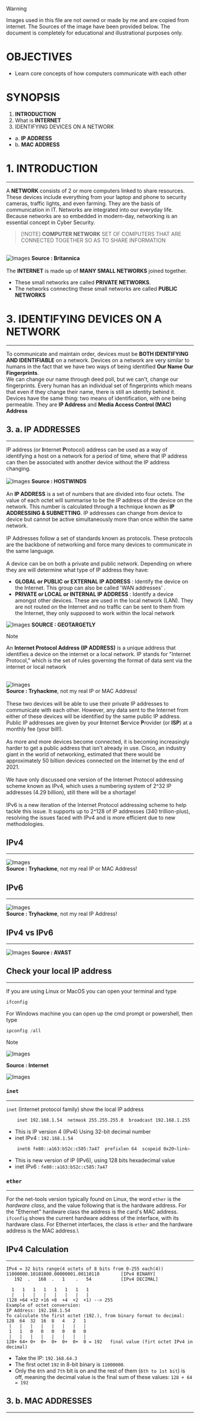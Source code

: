 >[!WARNING]
Images used in this file are not owned or made by me and are copied from internet. The Sources of the image have been provided below. The document is completely for educational and illustrational purposes only.

# OBJECTIVES
- Learn core concepts of how computers communicate with each other

# SYNOPSIS
1. **INTRODUCTION**
2. What is **INTERNET**
3. IDENTIFYING DEVICES ON A NETWORK
- a. **IP ADDRESS**
- b. **MAC ADDRESS**


# 1. INTRODUCTION
---
A **NETWORK** consists of 2 or more computers linked to share resources. These devices include everything from your laptop and phone to security cameras, traffic lights, and even farming.   They are the basis of communication in IT. Networks are integrated into our everyday life. Because networks are so embedded in modern-day, networking is an essential concept in Cyber Security.

>
> [!NOTE]
> **COMPUTER NETWORK** 
> SET OF COMPUTERS THAT ARE CONNECTED TOGETHER SO AS TO SHARE INFORMATION

\
![Images](https://github.com/rockin-buddha/100-days-of-cybersecurity/blob/main/Notes/Day-02/Images/Pasted%20image%2020250115222650.png)
**Source : Britannica**\
\
The **INTERNET** is made up of **MANY SMALL NETWORKS** joined together. 
- These small networks are called **PRIVATE NETWORKS**.
- The networks connecting these small networks are called **PUBLIC NETWORKS**

# 3. IDENTIFYING DEVICES ON A NETWORK
***
To communicate and maintain order, devices must be **BOTH IDENTIFYING AND IDENTIFIABLE** on a network. Devices on a network are very similar to humans in the fact that we have two ways of being identified **Our Name** **Our Fingerprints**.
\
We can change our name through deed poll, but we can't, change our fingerprints. Every human has an individual set of fingerprints which means that even if they change their name, there is still an identity behind it. Devices have the same thing: two means of identification, with one being permeable. They are **IP Address** and **Media Access Control (MAC) Address**

## 3. a. IP ADDRESSES
---
IP address (or **I**nternet **P**rotocol) address can be used as a way of identifying a host on a network for a period of time, where that IP address can then be associated with another device without the IP address changing.\
\
![Images](https://github.com/rockin-buddha/100-days-of-cybersecurity/blob/main/Notes/Day-02/Images/Pasted%20image%2020250115224629.png)
**Source : HOSTWINDS**\
\
An **IP ADDRESS** is a set of numbers that are divided into four octets. The value of each octet will summarise to be the IP address of the device on the network. This number is calculated through a technique known as **IP ADDRESSING & SUBNETTING**. IP addresses can change from device to device but cannot be active simultaneously more than once within the same network. \
\
IP Addresses follow a set of standards known as protocols. These protocols are the backbone of networking and force many devices to communicate in the same language. \
\
A device can be on both a private and public network. Depending on where they are will determine what type of IP address they have:

- **GLOBAL or PUBLIC or EXTERNAL IP ADDRESS** : Identify the device on the Internet. This group can also be called 'WAN addresses' .
- **PRIVATE or LOCAL or INTERNAL IP ADDRESS** : Identify a device amongst other devices. These are used in the local network (LAN). They are not routed on the Internet and no traffic can be sent to them from the Internet, they only supposed to work within the local network

![Images](https://github.com/rockin-buddha/100-days-of-cybersecurity/blob/main/Notes/Day-02/Images/Pasted%20image%2020250115225243.png)
**SOURCE : GEOTARGETLY**

> [!Note]
> An **Internet Protocol Address (IP ADDRESS)** is a unique address that identifies a device on the internet or a local network. IP stands for "Internet Protocol," which is the set of rules governing the format of data sent via the internet or local network

\
![Images](https://github.com/rockin-buddha/100-days-of-cybersecurity/blob/main/Notes/Day-02/Images/Pasted%20image%2020250115230725.png)\
**Source : Tryhackme**, not my real IP or MAC Address!\
\
These two devices will be able to use their private IP addresses to communicate with each other. However, any data sent to the Internet from either of these devices will be identified by the same public IP address. Public IP addresses are given by your **I**nternet **S**ervice **P**rovider (or **ISP**) at a monthly fee (your bill!).\
\
As more and more devices become connected, it is becoming increasingly harder to get a public address that isn't already in use. Cisco, an industry giant in the world of networking, estimated that there would be approximately 50 billion devices connected on the Internet by the end of 2021. \
\
We have only discussed one version of the Internet Protocol addressing scheme known as IPv4, which uses a numbering system of 2^32 IP addresses (4.29 billion), still there will be a shortage!\
\
IPv6 is a new iteration of the Internet Protocol addressing scheme to help tackle this issue. It supports up to 2^128 of IP addresses (340 trillion-plus), resolving the issues faced with IPv4 and is more efficient due to new methodologies.

## IPv4
---
![Images](https://github.com/rockin-buddha/100-days-of-cybersecurity/blob/main/Notes/Day-02/Images/Pasted%20image%2020250115231813.png)\
**Source : Tryhackme**, not my real IP or MAC Address!

## IPv6
----
![Images](https://github.com/rockin-buddha/100-days-of-cybersecurity/blob/main/Notes/Day-02/Images/Pasted%20image%2020250115232224.png)\
**Source : Tryhackme**, not my real IP Address!

## IPv4 vs IPv6
---
![Images](https://github.com/rockin-buddha/100-days-of-cybersecurity/blob/main/Notes/Day-02/Images/Pasted%20image%2020250115232533.png)
**Source : AVAST**

## Check your local IP address
---
If you are using Linux or MacOS you can open your terminal and type 
```bash 
ifconfig
```

For Windows machine you can open up the cmd prompt or powershell, then type 
```Powershell
ipconfig /all
```

>[!NOTE]
![Images](https://github.com/rockin-buddha/100-days-of-cybersecurity/blob/main/Notes/Day-02/Images/Pasted%20image%2020250115235710.png)

**Source : Internet**

![Images](https://github.com/rockin-buddha/100-days-of-cybersecurity/blob/main/Notes/Day-02/Images/Pasted%20image%2020250115235335.png)

### ``inet``  
---
```inet``` (Internet protocol family) show the local IP address

``` bash
	inet 192.168.1.54  netmask 255.255.255.0  broadcast 192.168.1.255  
```

-    This is IP version 4 (IPv4) Using 32-bit decimal number
-    inet IPv4 : ``192.168.1.54``

```bash
	inet6 fe80::a163:b52c:c585:7a47  prefixlen 64  scopeid 0x20<link>  
```

- This is new version of IP (IPv6), using 128 bits hexadecimal value
- inet IPv6 : ``fe80::a163:b52c:c585:7a47``

###  `ether` 
---
For the net-tools version typically found on Linux, the word `ether` is the _hardware class_, and the value following that is the hardware address. For the "Ethernet" hardware class the address is the card's MAC address. `ifconfig` shows the current hardware address of the interface, with its hardware class. For Ethernet interfaces, the class is `ether` and the hardware address is the MAC address.\

## IPv4 Calculation
---
```Calculation
IPv4 = 32 bits range(4 octets of 8 bits from 0-255 each(4))
11000000.10101000.00000001.00110110        [IPv4 BINARY]
   192  .   168  .   1    .   54           [IPv4 DECIMAL]
```

```Calculation
  1   1   1   1   1   1   1   1
  |   |   |   |   |   |   |   |
(128 +64 +32 +16 +8  +4  +2  +1) --> 255 
Example of octet conversion:
IP Address: 192.168.1.54
To calculate the first octet (192.), from binary format to decimal:
128  64  32  16  8   4   2   1         
 |   |   |   |   |   |   |   |
 1   1   0   0   0   0   0   0          
 |   |   |   |   |   |   |   |
128+ 64+ 0+  0+  0+  0+  0+  0 = 192   final value (firt octet IPv4 in decimal)
```

- Take the IP: `192.168.64.3`
- The first octet `192` in 8-bit binary is `11000000`.
- Only the `8th` and `7th` bit is on and the rest of them (`6th to 1st bit`) is off, meaning the decimal value is the final sum of these values: `128 + 64 = 192`

## 3. b. MAC ADDRESSES
---
